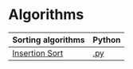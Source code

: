 # Algorithms

Sorting algorithms | Python
----------|-------
[Insertion Sort](https://en.wikipedia.org/wiki/Insertion_sort) | [.py](https://github.com/divinoborges/Algorithms/blob/main/src/Python/sorting_algorithms/insertion_sort.py)